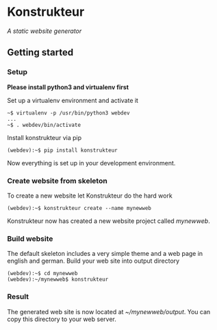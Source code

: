 # Konstrukteur
*A static website generator*

## Getting started

### Setup

**Please install python3 and virtualenv first**

Set up a virtualenv environment and activate it

    ~$ virtualenv -p /usr/bin/python3 webdev
    ...
    ~$ . webdev/bin/activate

Install konstrukteur via pip

    (webdev):~$ pip install konstrukteur
    
Now everything is set up in your development environment.

### Create website from skeleton

To create a new website let Konstrukteur do the hard work

    (webdev):~$ konstrukteur create --name mynewweb

Konstrukteur now has created a new website project called *mynewweb*.

### Build website

The default skeleton includes a very simple theme and a web page in english and german.
Build your web site into output directory

    (webdev):~$ cd mynewweb
    (webdev):~/mynewweb$ konstrukteur

### Result

The generated web site is now located at *~/mynewweb/output*. You can copy this directory to your web server.